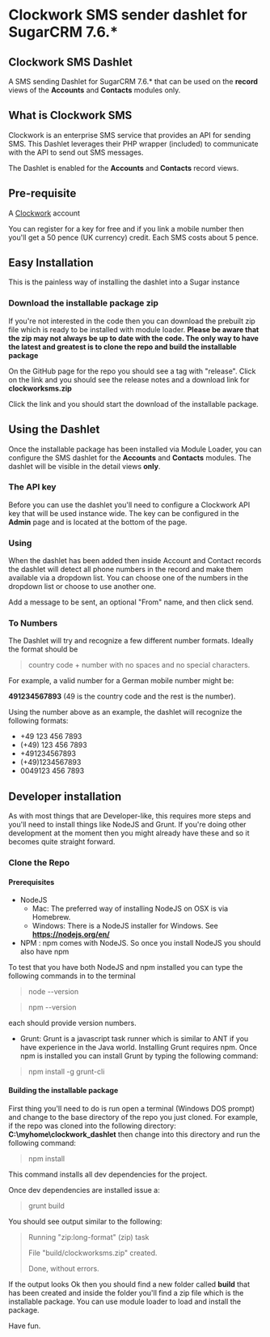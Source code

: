 # Clockwork SMS sender dashlet for SugarCRM 7.6.*

## Clockwork SMS Dashlet

A SMS sending Dashlet for SugarCRM 7.6.* that can be used on the **record** views of the **Accounts** and 
**Contacts** modules only.

## What is Clockwork SMS

Clockwork is an enterprise SMS service that provides an API for sending SMS.
This Dashlet leverages their PHP wrapper (included) to communicate with the API to send
out SMS messages.

The Dashlet is enabled for the **Accounts** and **Contacts** record views.

Pre-requisite
-------------

A [Clockwork](http://clockworksms.com "Clockwork") account

You can register for a key for free and if you link a mobile number then you'll get a
50 pence (UK currency) credit. Each SMS costs about 5 pence.


## Easy Installation

This is the painless way of installing the dashlet into a Sugar instance 

### Download the installable package zip

If you're not interested in the code then
you can download the prebuilt zip file which is ready to be installed with module loader.
__Please be aware that the zip may not always be up to date with the code. The only way to
 have the latest and greatest is to clone the repo and build the installable package__
 
On the GitHub page for the repo you should see a tag with "release". Click on the link
and you should see the release notes and a download link for __clockworksms.zip__

Click the link and you should start the download of the installable package.

## Using the Dashlet

Once the installable package has been installed via Module Loader, you can configure 
the SMS dashlet for the __Accounts__ and __Contacts__ modules. The dashlet will be
visible in the detail views __only__.

### The API key

Before you can use the dashlet you'll need to configure a Clockwork API key that will
be used instance wide. The key can be configured in the __Admin__ page and is located
at the bottom of the page.

### Using

When the dashlet has been added then inside Account and Contact records the dashlet
will detect all phone numbers in the record and make them available via a dropdown
list. You can choose one of the numbers in the dropdown list or choose to use another 
one.

Add a message to be sent, an optional "From" name, and then click send.

### To Numbers

The Dashlet will try and recognize a few different number formats. Ideally the format
should be 

> country code + number with no spaces and no special characters. 

For example, a valid number for a German mobile number might be:

__491234567893__ (49 is the country code and the rest is the number).

Using the number above as an example, the dashlet will recognize the following formats:

* +49 123 456 7893
* (+49) 123 456 7893
* +491234567893
* (+49)1234567893
* 0049123 456 7893

## Developer installation

As with most things that are Developer-like, this requires more steps and you'll
need to install things like NodeJS and Grunt. If you're doing other development at the
moment then you might already have these and so it becomes quite straight forward.

### Clone the Repo

#### Prerequisites
 
 * NodeJS
    * Mac: The preferred way of installing NodeJS on OSX is via Homebrew.
    * Windows: There is a NodeJS installer for Windows. See __https://nodejs.org/en/__
 * NPM : npm comes with NodeJS. So once you install NodeJS you should also have npm
 
To test that you have both NodeJS and npm installed you can type the following commands in to the terminal
> node --version

> npm --version

each should provide version numbers.    

* Grunt: Grunt is a javascript task runner which is similar to ANT if you have
 experience in the Java world. Installing Grunt requires npm. Once npm is installed
 you can install Grunt by typing the following command:
 
> npm install -g grunt-cli
 
 
#### Building the installable package
 
 First thing you'll need to do is run open a terminal (Windows DOS prompt) and change
 to the base directory of the repo you just cloned. For example, if the repo was cloned
 into the following directory: __C:\myhome\clockwork_dashlet__ then change into this
 directory and run the following command:
 
> npm install

This command installs all dev dependencies for the project. 

Once dev dependencies are installed issue a:

> grunt build

You should see output similar to the following:

> Running "zip:long-format" (zip) task
>
> File "build/clockworksms.zip" created.
>
> Done, without errors.

If the output looks Ok then you should find a new folder called __build__ that
has been created and inside the folder you'll find a zip file which is the installable
package. You can use module loader to load and install the package.

Have fun.

 
 





